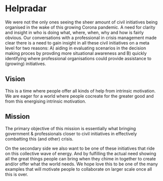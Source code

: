 # Helpradar
We were not the only ones seeing the sheer amount of civil initiatives being organised in the wake of this growing Corona pandemic. A need for clarity and insight in who is doing what, where, when, why and how is fairly obvious.
Our conversations with a professional in crisis management made clear there is a need to gain insight in all these civil initiatives on a meta level for two reasons: A) aiding in evaluating scenarios in the decision making proces by provding more situational awareness and B) quickly identifying where professional organisations could provide assistance to (growing) initiatives.

## Vision
This is a time where people offer all kinds of help from intrinsic motivation. We are eager for a world where people cocreate for the greater good and from this energising intrinsic motivation.

## Mission
The primary objective of this mission is essentially what bringing government & professionals closer to civil initiatives in effectively combatting this (and other) crisis.

On the secondary side we also want to be one of these initiatives that ride on this collective wave of energy. And by fulfilling the actual need showing all the great things people can bring when they chime in together to create and/or offer what the world needs. We hope love this to be one of the many examples that will motivate people to collaborate on larger scale once all this is over.